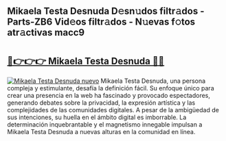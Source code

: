 ## Mikaela Testa Desnuda D𝚎sn𝚞dos filtr𝚊dos - Parts-ZB6 Vid𝚎os filtr𝚊dos - N𝚞evas f𝚘tos atr𝚊ctivas macc9

# <h2><a href="http://mbdaja.tromn.icu/?c=Mikaela+Testa+Desnuda">🔗👉👉👉 Mikaela Testa Desnuda 🔗🔗</a></h2>

[![Mikaela Testa Desnuda nuevo](https://i.imgur.com/pEAQMta.gif)](http://mbdaja.tromn.icu/?c=Mikaela+Testa+Desnuda)
Mikaela Testa Desnuda, una persona compleja y estimulante, desafía la definición fácil. Su enfoque único para crear una presencia en la web ha fascinado y provocado espectadores, generando debates sobre la privacidad, la expresión artística y las complejidades de las comunidades digitales. A pesar de la ambigüedad de sus intenciones, su huella en el ámbito digital es imborrable. La determinación inquebrantable y el magnetismo innegable impulsan a Mikaela Testa Desnuda a nuevas alturas en la comunidad en línea.
